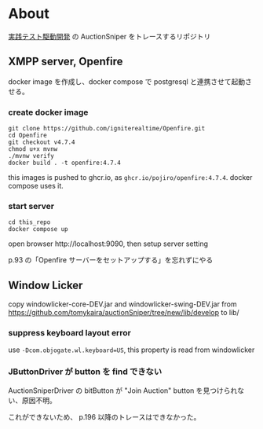 # About

[実践テスト駆動開発](https://www.shoeisha.co.jp/book/detail/9784798124582) の AuctionSniper をトレースするリポジトリ

## XMPP server, Openfire

docker image を作成し、docker compose で postgresql と連携させて起動させる。

### create docker image

```
git clone https://github.com/igniterealtime/Openfire.git
cd Openfire
git checkout v4.7.4
chmod u+x mvnw
./mvnw verify
docker build . -t openfire:4.7.4
```

this images is pushed to ghcr.io, as `ghcr.io/pojiro/openfire:4.7.4`.
docker compose uses it.

### start server

```
cd this_repo
docker compose up
```

open browser http://localhost:9090, then setup server setting

p.93 の「Openfire サーバーをセットアップする」を忘れずにやる

## Window Licker

copy windowlicker-core-DEV.jar and windowlicker-swing-DEV.jar from https://github.com/tomykaira/auctionSniper/tree/new/lib/develop to lib/

### suppress keyboard layout error

use `-Dcom.objogate.wl.keyboard=US`, this property is read from windowlicker

### JButtonDriver が button を find できない

AuctionSniperDriver の bitButton が "Join Auction" button を見つけられない、原因不明。

これができないため、 p.196 以降のトレースはできなかった。